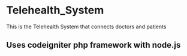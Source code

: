 # Telehealth_System
This is the Telehealth System that connects doctors and patients
## Uses codeigniter php framework with node.js
